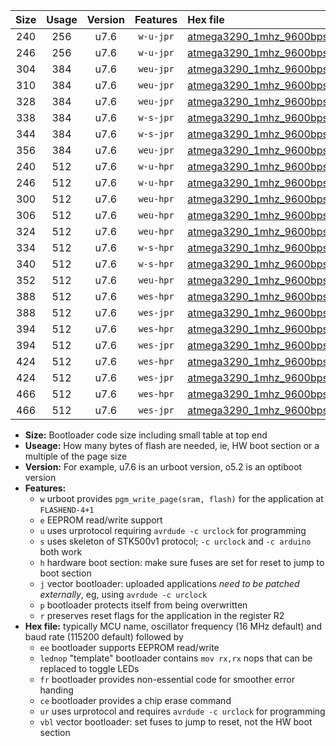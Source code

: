 |Size|Usage|Version|Features|Hex file|
|:-:|:-:|:-:|:-:|:--|
|240|256|u7.6|`w-u-jpr`|[atmega3290_1mhz_9600bps_ur_vbl.hex](https://raw.githubusercontent.com/stefanrueger/urboot/main/atmega3290_1mhz_9600bps_ur_vbl.hex)|
|246|256|u7.6|`w-u-jpr`|[atmega3290_1mhz_9600bps_lednop_ur_vbl.hex](https://raw.githubusercontent.com/stefanrueger/urboot/main/atmega3290_1mhz_9600bps_lednop_ur_vbl.hex)|
|304|384|u7.6|`weu-jpr`|[atmega3290_1mhz_9600bps_ee_ur_vbl.hex](https://raw.githubusercontent.com/stefanrueger/urboot/main/atmega3290_1mhz_9600bps_ee_ur_vbl.hex)|
|310|384|u7.6|`weu-jpr`|[atmega3290_1mhz_9600bps_ee_lednop_ur_vbl.hex](https://raw.githubusercontent.com/stefanrueger/urboot/main/atmega3290_1mhz_9600bps_ee_lednop_ur_vbl.hex)|
|328|384|u7.6|`weu-jpr`|[atmega3290_1mhz_9600bps_ee_lednop_fr_ur_vbl.hex](https://raw.githubusercontent.com/stefanrueger/urboot/main/atmega3290_1mhz_9600bps_ee_lednop_fr_ur_vbl.hex)|
|338|384|u7.6|`w-s-jpr`|[atmega3290_1mhz_9600bps_vbl.hex](https://raw.githubusercontent.com/stefanrueger/urboot/main/atmega3290_1mhz_9600bps_vbl.hex)|
|344|384|u7.6|`w-s-jpr`|[atmega3290_1mhz_9600bps_lednop_vbl.hex](https://raw.githubusercontent.com/stefanrueger/urboot/main/atmega3290_1mhz_9600bps_lednop_vbl.hex)|
|356|384|u7.6|`weu-jpr`|[atmega3290_1mhz_9600bps_ee_lednop_fr_ce_ur_vbl.hex](https://raw.githubusercontent.com/stefanrueger/urboot/main/atmega3290_1mhz_9600bps_ee_lednop_fr_ce_ur_vbl.hex)|
|240|512|u7.6|`w-u-hpr`|[atmega3290_1mhz_9600bps_ur.hex](https://raw.githubusercontent.com/stefanrueger/urboot/main/atmega3290_1mhz_9600bps_ur.hex)|
|246|512|u7.6|`w-u-hpr`|[atmega3290_1mhz_9600bps_lednop_ur.hex](https://raw.githubusercontent.com/stefanrueger/urboot/main/atmega3290_1mhz_9600bps_lednop_ur.hex)|
|300|512|u7.6|`weu-hpr`|[atmega3290_1mhz_9600bps_ee_ur.hex](https://raw.githubusercontent.com/stefanrueger/urboot/main/atmega3290_1mhz_9600bps_ee_ur.hex)|
|306|512|u7.6|`weu-hpr`|[atmega3290_1mhz_9600bps_ee_lednop_ur.hex](https://raw.githubusercontent.com/stefanrueger/urboot/main/atmega3290_1mhz_9600bps_ee_lednop_ur.hex)|
|324|512|u7.6|`weu-hpr`|[atmega3290_1mhz_9600bps_ee_lednop_fr_ur.hex](https://raw.githubusercontent.com/stefanrueger/urboot/main/atmega3290_1mhz_9600bps_ee_lednop_fr_ur.hex)|
|334|512|u7.6|`w-s-hpr`|[atmega3290_1mhz_9600bps.hex](https://raw.githubusercontent.com/stefanrueger/urboot/main/atmega3290_1mhz_9600bps.hex)|
|340|512|u7.6|`w-s-hpr`|[atmega3290_1mhz_9600bps_lednop.hex](https://raw.githubusercontent.com/stefanrueger/urboot/main/atmega3290_1mhz_9600bps_lednop.hex)|
|352|512|u7.6|`weu-hpr`|[atmega3290_1mhz_9600bps_ee_lednop_fr_ce_ur.hex](https://raw.githubusercontent.com/stefanrueger/urboot/main/atmega3290_1mhz_9600bps_ee_lednop_fr_ce_ur.hex)|
|388|512|u7.6|`wes-hpr`|[atmega3290_1mhz_9600bps_ee.hex](https://raw.githubusercontent.com/stefanrueger/urboot/main/atmega3290_1mhz_9600bps_ee.hex)|
|388|512|u7.6|`wes-jpr`|[atmega3290_1mhz_9600bps_ee_vbl.hex](https://raw.githubusercontent.com/stefanrueger/urboot/main/atmega3290_1mhz_9600bps_ee_vbl.hex)|
|394|512|u7.6|`wes-hpr`|[atmega3290_1mhz_9600bps_ee_lednop.hex](https://raw.githubusercontent.com/stefanrueger/urboot/main/atmega3290_1mhz_9600bps_ee_lednop.hex)|
|394|512|u7.6|`wes-jpr`|[atmega3290_1mhz_9600bps_ee_lednop_vbl.hex](https://raw.githubusercontent.com/stefanrueger/urboot/main/atmega3290_1mhz_9600bps_ee_lednop_vbl.hex)|
|424|512|u7.6|`wes-hpr`|[atmega3290_1mhz_9600bps_ee_lednop_fr.hex](https://raw.githubusercontent.com/stefanrueger/urboot/main/atmega3290_1mhz_9600bps_ee_lednop_fr.hex)|
|424|512|u7.6|`wes-jpr`|[atmega3290_1mhz_9600bps_ee_lednop_fr_vbl.hex](https://raw.githubusercontent.com/stefanrueger/urboot/main/atmega3290_1mhz_9600bps_ee_lednop_fr_vbl.hex)|
|466|512|u7.6|`wes-hpr`|[atmega3290_1mhz_9600bps_ee_lednop_fr_ce.hex](https://raw.githubusercontent.com/stefanrueger/urboot/main/atmega3290_1mhz_9600bps_ee_lednop_fr_ce.hex)|
|466|512|u7.6|`wes-jpr`|[atmega3290_1mhz_9600bps_ee_lednop_fr_ce_vbl.hex](https://raw.githubusercontent.com/stefanrueger/urboot/main/atmega3290_1mhz_9600bps_ee_lednop_fr_ce_vbl.hex)|

- **Size:** Bootloader code size including small table at top end
- **Useage:** How many bytes of flash are needed, ie, HW boot section or a multiple of the page size
- **Version:** For example, u7.6 is an urboot version, o5.2 is an optiboot version
- **Features:**
  + `w` urboot provides `pgm_write_page(sram, flash)` for the application at `FLASHEND-4+1`
  + `e` EEPROM read/write support
  + `u` uses urprotocol requiring `avrdude -c urclock` for programming
  + `s` uses skeleton of STK500v1 protocol; `-c urclock` and `-c arduino` both work
  + `h` hardware boot section: make sure fuses are set for reset to jump to boot section
  + `j` vector bootloader: uploaded applications *need to be patched externally*, eg, using `avrdude -c urclock`
  + `p` bootloader protects itself from being overwritten
  + `r` preserves reset flags for the application in the register R2
- **Hex file:** typically MCU name, oscillator frequency (16 MHz default) and baud rate (115200 default) followed by
  + `ee` bootloader supports EEPROM read/write
  + `lednop` "template" bootloader contains `mov rx,rx` nops that can be replaced to toggle LEDs
  + `fr` bootloader provides non-essential code for smoother error handing
  + `ce` bootloader provides a chip erase command
  + `ur` uses urprotocol and requires `avrdude -c urclock` for programming
  + `vbl` vector bootloader: set fuses to jump to reset, not the HW boot section
